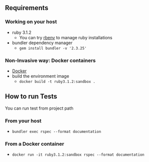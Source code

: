 ## Requirements

### Working on your host

- ruby 3.1.2
  - You can try [rbenv](https://github.com/rbenv/rbenv) to manage ruby installations
- bundler dependency manager
  - `gem install bundler -v '2.3.25'`

### Non-Invasive way: Docker containers

- [Docker](https://www.docker.com/)
- build the environment image
  - `docker build -t ruby3.1.2:sandbox .`

## How to run Tests

You can run test from project path

### From your host

- `bundler exec rspec --format documentation`

### From a Docker container

- `docker run -it ruby3.1.2:sandbox rspec --format documentation`
